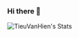 ### Hi there 👋

<!--
**TieuVanHien/TieuVanHien** is a ✨ _special_ ✨ repository because its `README.md` (this file) appears on your GitHub profile.

-->

![TieuVanHien's Stats](https://github-readme-stats.vercel.app/api?username=TieuVanHien&theme=cobalt&show_icons=true)
